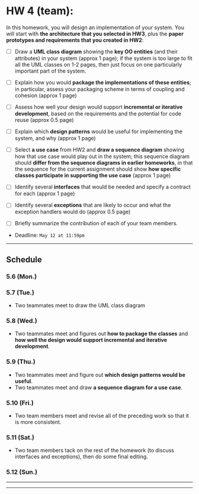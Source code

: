 # HW 4 (team): 

In this homework, you will design an implementation of your system. You will start with **the architecture that you selected in HW3**, plus the **paper prototypes and requirements that you created in HW2**:

- [ ]  Draw a **UML class diagram** showing the **key OO entities** (and their attributes) in your system (approx 1 page); if the system is too large to fit all the UML classes on 1-2 pages, then just focus on one particularly important part of the system.

- [ ]  Explain how you would **package the implementations of these entities**; in particular, assess your packaging scheme in terms of coupling and cohesion (approx 1 page)

- [ ]  Assess how well your design would support **incremental or iterative development**, based on the requirements and the potential for code reuse (approx 0.5 page)

- [ ]  Explain which **design patterns** would be useful for implementing the system, and why (approx 1 page)

- [ ] Select **a use case** from HW2 and **draw a sequence diagram** showing how that use case would play out in the system; this sequence diagram should **differ from the sequence diagrams in earlier homeworks**, in that the sequence for the current assignment should show **how specific classes participate in supporting the use case** (approx 1 page)

- [ ] Identify several **interfaces** that would be needed and specify a contract for each (approx 1 page)

- [ ] Identify several **exceptions** that are likely to occur and what the exception handlers would do (approx 0.5 page)

- [ ] Briefly summarize the contribution of each of your team members.

- Deadline: `May 12 at 11:59pm`

***

## Schedule

### 5.6 (Mon.)



### 5.7 (Tue.)

- Two teammates meet to draw the UML class diagram


### 5.8 (Wed.)

- Two teammates meet and figures out **how to package the classes** and **how well the design would support incremental and iterative development**. 

### 5.9 (Thu.)

- Two teammates meet and figure out **which design patterns would be useful**. 
- Two teammates meet and draw **a sequence diagram for a use case**.

### 5.10 (Fri.)

- Two team members meet and revise all of the preceding work so that it is more consistent.

### 5.11 (Sat.)

- Two team members tack on the rest of the homework (to discuss interfaces and exceptions), then do some final editing.

### 5.12 (Sun.)


***





***


